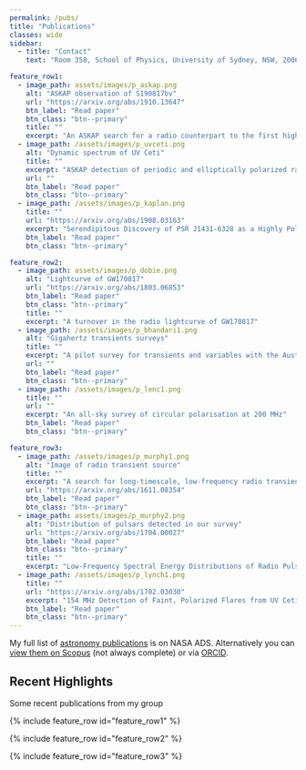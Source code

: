 ```yaml
---
permalink: /pubs/
title: "Publications"
classes: wide
sidebar:
  - title: "Contact"
    text: "Room 358, School of Physics, University of Sydney, NSW, 2006"

feature_row1:
  - image_path: assets/images/p_askap.png
    alt: "ASKAP observation of S190817bv"
    url: "https://arxiv.org/abs/1910.13647"
    btn_label: "Read paper"
    btn_class: "btn--primary"
    title: ""
    excerpt: "An ASKAP search for a radio counterpart to the first high-significance neutron star-black hole merger LIGO/Virgo S190814bv"
  - image_path: /assets/images/p_uvceti.png
    alt: "Dynamic spectrum of UV Ceti"
    title: ""
    excerpt: "ASKAP detection of periodic and elliptically polarized radio pulses from UV Ceti"
    url: ""
    btn_label: "Read paper"
    btn_class: "btn--primary"
  - image_path: /assets/images/p_kaplan.png
    title: ""
    url: "https://arxiv.org/abs/1908.03163"
    excerpt: "Serendipitous Discovery of PSR J1431-6328 as a Highly Polarized Point Source with the Australian SKA Pathfinder"
    btn_label: "Read paper"
    btn_class: "btn--primary"

feature_row2:
  - image_path: assets/images/p_dobie.png
    alt: "Lightcurve of GW170817"
    url: "https://arxiv.org/abs/1803.06853"
    btn_label: "Read paper"
    btn_class: "btn--primary"
    title: ""
    excerpt: "A turnover in the radio lightcurve of GW170817"
  - image_path: /assets/images/p_bhandari1.png
    alt: "Gigahertz transients surveys"
    title: ""
    excerpt: "A pilot survey for transients and variables with the Australian Square Kilometre Array Pathfinder"
    url: ""
    btn_label: "Read paper"
    btn_class: "btn--primary"
  - image_path: /assets/images/p_lenc1.png
    title: ""
    url: ""
    excerpt: "An all-sky survey of circular polarisation at 200 MHz"
    btn_label: "Read paper"
    btn_class: "btn--primary"

feature_row3:
  - image_path: /assets/images/p_murphy1.png
    alt: "Image of radio transient source"
    title: ""
    excerpt: "A search for long-timescale, low-frequency radio transients"
    url: "https://arxiv.org/abs/1611.08354"
    btn_label: "Read paper"
    btn_class: "btn--primary"
  - image_path: assets/images/p_murphy2.png
    alt: "Distribution of pulsars detected in our survey"
    url: "https://arxiv.org/abs/1704.00027"
    btn_label: "Read paper"
    btn_class: "btn--primary"
    title: ""
    excerpt: "Low-Frequency Spectral Energy Distributions of Radio Pulsars Detected with the Murchison Widefield Array"
  - image_path: /assets/images/p_lynch1.png
    title: ""
    url: "https://arxiv.org/abs/1702.03030"
    excerpt: "154 MHz Detection of Faint, Polarized Flares from UV Ceti"
    btn_label: "Read paper"
    btn_class: "btn--primary"
---
```


My full list of [astronomy publications](https://ui.adsabs.harvard.edu/public-libraries/kQOPg1LoTIKw0otsHZzo3Q) is on NASA ADS.
Alternatively you can [view them on Scopus](https://www.scopus.com/authid/detail.uri?authorId=14527576400) (not always complete) or via [ORCID](https://orcid.org/0000-0002-2686-438X).


## Recent Highlights
Some recent publications from my group

{% include feature_row id="feature_row1" %}

{% include feature_row id="feature_row2" %}

{% include feature_row id="feature_row3" %}



